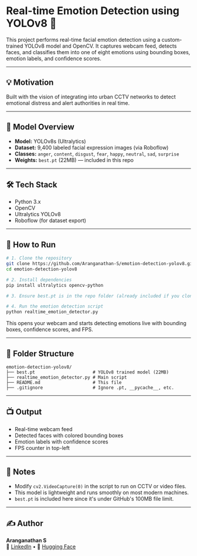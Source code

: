 # Real-time Emotion Detection using YOLOv8 🎯

This project performs real-time facial emotion detection using a custom-trained YOLOv8 model and OpenCV. It captures webcam feed, detects faces, and classifies them into one of eight emotions using bounding boxes, emotion labels, and confidence scores.

---

## 💡 Motivation

Built with the vision of integrating into urban CCTV networks to detect emotional distress and alert authorities in real time.

---

## 🧠 Model Overview

- **Model:** YOLOv8s (Ultralytics)
- **Dataset:** 9,400 labeled facial expression images (via Roboflow)
- **Classes:** `anger`, `content`, `disgust`, `fear`, `happy`, `neutral`, `sad`, `surprise`
- **Weights:** `best.pt` (22MB) — included in this repo

---

## 🛠️ Tech Stack

- Python 3.x
- OpenCV
- Ultralytics YOLOv8
- Roboflow (for dataset export)

---

## 🚀 How to Run

```bash
# 1. Clone the repository
git clone https://github.com/Aranganathan-S/emotion-detection-yolov8.git
cd emotion-detection-yolov8

# 2. Install dependencies
pip install ultralytics opencv-python

# 3. Ensure best.pt is in the repo folder (already included if you cloned the full repo)

# 4. Run the emotion detection script
python realtime_emotion_detector.py
```

This opens your webcam and starts detecting emotions live with bounding boxes, confidence scores, and FPS.

---

## 📁 Folder Structure

```
emotion-detection-yolov8/
├── best.pt                      # YOLOv8 trained model (22MB)
├── realtime_emotion_detector.py # Main script
├── README.md                    # This file
├── .gitignore                   # Ignore .pt, __pycache__, etc.
```

---

## 📺 Output

- Real-time webcam feed
- Detected faces with colored bounding boxes
- Emotion labels with confidence scores
- FPS counter in top-left

---

## 📌 Notes

- Modify `cv2.VideoCapture(0)` in the script to run on CCTV or video files.
- This model is lightweight and runs smoothly on most modern machines.
- `best.pt` is included here since it's under GitHub's 100MB file limit.

---

## ✍️ Author

**Aranganathan S**  
🔗 [LinkedIn](https://www.linkedin.com/in/aranganathan-s) • 🤗 [Hugging Face](https://huggingface.co/Aranganathan-S)
